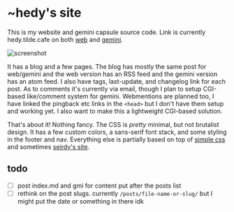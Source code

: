 # ~hedy's site

This is my website and gemini capsule source code. Link is currently
hedy.tilde.cafe on both [web](https://hedy.tilde.cafe) and
[gemini](gemini://hedy.tilde.cafe).

![screenshot](https://hedy.tilde.cafe/git-post-dark-light-screenshot.png)

It has a blog and a few pages. The blog has mostly the same post for web/gemini
and the web version has an RSS feed and the gemini version has an atom feed.
I also have tags, last-update, and changelog link for each post. As to comments
it's currently via email, though I plan to setup CGI-based like/comment system
for gemini. Webmentions are planned too, I have linked the pingback etc links
in the `<head>` but I don't have them setup and working yet. I also want to
make this a lightweight CGI-based solution.

That's about it! Nothing fancy. The CSS is *pretty* minimal, but not brutalist
design. It has a few custom colors, a sans-serif font stack, and some styling in
the footer and nav. Everything else is partially based on top of [simple
css](https://simplecss.org) and sometimes [seirdy's site](https://seirdy.one).

## todo

- [ ] post index.md and gmi for content put after the posts list
- [ ] rethink on the post slugs. currently `/posts/file-name-or-slug/` but I
  might put the date or something in there idk
